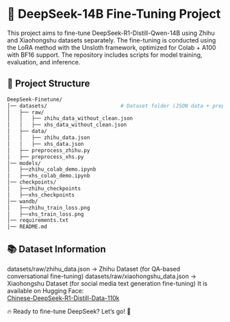 # 🚀 DeepSeek-14B Fine-Tuning Project
This project aims to fine-tune DeepSeek-R1-Distill-Qwen-14B using Zhihu and Xiaohongshu datasets separately. The fine-tuning is conducted using the LoRA method with the Unsloth framework, optimized for Colab + A100 with BF16 support. The repository includes scripts for model training, evaluation, and inference.

## 📁 Project Structure
```bash
DeepSeek-Finetune/
│── datasets/                        # Dataset folder (JSON data + preprocessing scripts)
│   ├── raw/                         
│   │   ├── zhihu_data_without_clean.json         
│   │   ├── xhs_data_without_clean.json            
│   ├── data/                         
│   │   ├── zhihu_data.json          
│   │   ├── xhs_data.json            
│   ├── preprocess_zhihu.py          
│   ├── preprocess_xhs.py    
│── models/                                         
│   ├──zhihu_colab_demo.ipynb            
│   ├──xhs_colab_demo.ipynb
│── checkpoints/                       
│   ├──zhihu_checkpoints            
│   ├──xhs_checkpoints
│── wandb/                       
│   ├──zhihu_train_loss.png           
│   ├──xhs_train_loss.png                   
│── requirements.txt                 
│── README.md                        
```
## 📚 Dataset Information
datasets/raw/zhihu_data.json → Zhihu Dataset (for QA-based conversational fine-tuning)
datasets/raw/xiaohongshu_data.json → Xiaohongshu Dataset (for social media text generation fine-tuning)
It is available on Hugging Face:  
[Chinese-DeepSeek-R1-Distill-Data-110k](https://huggingface.co/datasets/Congliu/Chinese-DeepSeek-R1-Distill-data-110k)






🔥 Ready to fine-tune DeepSeek? Let’s go! 🚀
